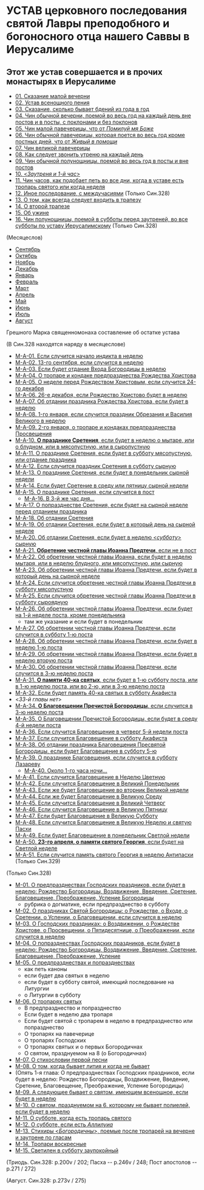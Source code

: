 
# УСТАВ церковного последования святой Лавры преподобного и богоносного отца нашего Саввы в Иерусалиме

## Этот же устав совершается и в прочих монастырях в Иерусалиме

- [01. Сказание малой вечерни](001.md)
- [02. Устав всенощного пения](002.md)
- [03. Сказание, сколько бывает бдений из года в год](003.md)
- [04. Чин обычной вечерни, поемой во весь год на каждый день вне постов и в посты, с поклонами и без поклонов](004.md)
- [05. Чин малой павечерицы, что от *Помилуй мя Боже*](005.md)
- [06. Чин обычной павечерицы, которая поется во весь год кроме постных дней, что от *Живый в помощи*](006.md)
- [07. Чин великой павечерицы](007.md)
- [08. Как следует звонить утреню на каждый день](008.md)
- [09. Чин обычной полунощницы, поемой во весь год в посты и вне постов](009.md)
- [10. <*Заутреня и 1-й час*>](010.md)
- [11. Чин часов, как подобает петь во все дни, когда в уставе есть тропарь святого или когда неделя](011.md)
- [12. Иное последование, с междучасиями](012.md) (Только Син.328)
- [13. О том, как всегда следует входить в трапезу](013.md)
- [14. О второй трапезе](014.md)
- [15. Об ужине](015.md)
- [16. Чин полунощницы, поемой в субботы перед заутреней, во все субботы по уставу Иерусалимскому](016.md) (Только Син.328)

(Месяцеслов)

- [Сентябрь](../../../09_september/README.md)
- [Октябрь](../../../10_october/README.md)
- [Ноябрь](../../../11_november/README.md)
- [Декабрь](../../../12_december/README.md)
- [Январь](../../../01_january/README.md)
- [Февраль](../../../02_february/README.md)
- [Март](../../../03_march/README.md)
- [Апрель](../../../04_april/README.md)
- [Май](../../../05_may/README.md)
- [Июнь](../../../06_june/README.md)
- [Июль](../../../07_july/README.md)
- [Август](../../../08_august/README.md)

Грешного Марка священномонаха составление об остатке устава

(В Син.328 находятся наряду в месяцеслове)

- [М-A-01. Если случится начало индикта в неделю](m_a_001.md)
- [М-A-02. 13-го сентября, если случится в неделю](m_a_002.md)
- [М-A-03. Если будет отдание Входа Богородицы в неделю](m_a_003.md)
- [М-A-04. О тропаре и кондаке предпразднества Рождества Христова](m_a_004.md)
- [М-A-05. О неделе перед Рождеством Христовым, если случится 24-го декабря](m_a_005.md)
- [М-A-06. 26-е декабря, если Рождество Христово будет в неделю](m_a_006.md)
- [М-A-07. Об отдании праздника Рождества Христова, если будет в неделю](m_a_007.md)
- [М-A-08. 1-го января, если случится праздник Обрезания и Василия Великого в неделю](m_a_008.md)
- [М-A-09. 2-го января, о тропаре и кондаках предпразднества Просвещения](m_a_009.md)
- [М-A-10. **О празднике Сретения**, если будет в неделю о мытаре, или о блудном, или в мясопустную, или в сыропустную](m_a_010.md)
- [М-A-11. О празднике Сретения, если будет в субботу мясопустную, или отдание праздника](m_a_011.md)
- [М-A-12. Если случится праздник Сретения в субботу сырную](m_a_012.md)
- [М-A-13. О празднике Сретения, если будет в понедельник сырной недели](m_a_013.md)
- [М-A-14. Если будет Сретение в среду или пятницу сырной недели](m_a_014.md)
- [М-A-15. О празднике Сретения, если случится в пост](m_a_015.md)
   - [М-A-16. В 3-й же час дня...](m_a_016.md)
- [М-A-17. О попразднестве Сретения, если будет на сырной неделе перед отданием праздника](m_a_017.md)
- [М-A-18. Об отдании Сретения](m_a_018.md)
- [М-A-19. Об отдании Сретения, если будет в который день на сырной неделе](m_a_019.md)
- [М-A-20. Об отдании Сретения, если будет в неделю <*субботу*> сырную](m_a_020.md)
- [М-A-21. **Обретение честной главы Иоанна Предтечи**, если не в пост](m_a_021.md)
- [М-A-22. Об обретении честной главы Иоанна, если будет в неделю мытаря, или в неделю блудного, или мясопустную, или сырную](m_a_022.md)
- [М-A-23. Об обретении честной главы Иоанна Предтечи, если будет в который день на сырной неделе](m_a_023.md)
- [М-A-24. Если случится обретение честной главы Иоанна Предтечи в субботу мясопустную](m_a_024.md)
- [М-A-25. Если случится обретение честной главы Иоанна Предтечи в субботу сыроядную](m_a_025.md)
- [М-A-26. Об обретении честной главы Иоанна Предтечи, если будет на 1-й неделе поста, кроме понедельника](m_a_026.md)
   - там же указание и если будет в понедельник 
- [М-A-27. Об обретении честной главы Иоанна Предтечи, если случится в субботу 1-ю поста](m_a_027.md)
- [М-A-28. Об обретении честной главы Иоанна Предтечи, если будет в неделю 1-ю поста](m_a_028.md)
- [М-A-29. Об обретении честной главы Иоанна Предтечи, если будет в неделю вторую поста](m_a_029.md)
- [М-A-30. Об обретении честной главы Иоанна Предтечи, если случится в 3-ю неделю поста](m_a_030.md)
- [М-A-31. **О памяти 40-ка святых**, если будет в 1-ю субботу поста, или в 1-ю неделю поста, или во 2-ю, или в 3-ю неделю поста](m_a_031.md)
- [М-A-32. Если будет память 40-ка святых в субботу Акафиста](m_a_032.md)
- <*33-й главы нет*>
- [М-A-34. **О Благовещении Пречистой Богородицы**, если случится в 3-ю неделю поста](m_a_034.md)
- [М-A-35. О Благовещении Пречистой Богородицы, если будет в среду 4-й недели поста](m_a_035.md)
- [М-A-36. Если случится Благовещение в четверг 5-й недели поста](m_a_036.md)
- [М-A-37. Если случится Благовещение в субботу Акафиста](m_a_037.md)
- [М-A-38. Об отдании праздника Благовещения Пресвятой Богородицы, если будет Благовещение в субботу 5-ю](m_a_038.md)
- [М-A-39. О празднике Благовещения, если случится в субботу Лазареву](m_a_039.md)
   - [М-A-40. Около 1-го часа ночи...](m_a_040.md)
- [М-A-41. Если случится Благовещение в Неделю Цветную](m_a_041.md)
- [М-A-42. Если случится Благовещение в Великий Понедельник](m_a_042.md)
- [М-A-43. Если же будет Благовещение во вторник Великой недели](m_a_043.md)
- [М-A-44. Если же будет Благовещение в Великую Среду](m_a_044.md)
- [М-A-45. Если случится Благовещение в Великий Четверг](m_a_045.md)
- [М-A-46. Если случится Благовещение в Великую Пятницу](m_a_046.md)
- [М-A-47. Если будет Благовещение в Великую Субботу](m_a_047.md)
- [М-A-48. Если случится Благовещение в Великую Неделю и святую Пасхи](m_a_048.md)
- [М-A-49. Если будет Благовещение в понедельник Светлой недели](m_a_049.md)
- [М-A-50. **23-го апреля, о памяти святого Георгия**, если будет на Светлой неделе](m_a_050.md)
- [М-A-51. Если случится память святого Георгия в неделю Антипасхи](m_a_051.md) (Только Син.329)

(Только Син.328) 

- [М-01. О предпразднествах Господских праздников, если будет в неделю: Рождество Богородицы, Воздвижение, Введение, Сретение, Благовещение, Преображение, Успение Богородицы](m_328_001.md)
   - рубрика о догматике, если предпразднество в субботу 
- [М-02. О праздниках Святой Богородицы: о Рождестве, о Входе, о Сретении, о Успении, о Благовещении, если случится в неделю](m_328_002.md)
- [М-03. О Господских праздниках: о Воздвижении, о Рождестве Христове, о Просвещении, о Пятидесятнице, о Преображении, если случится в неделю](m_328_003.md)
- [М-04. О попразднествах Господских праздников, если будет в неделю: Рождество Богородицы, Воздвижение, Введение, Сретение, Благовещение, Преображение, Успение](m_328_004.md)
- [М-05. О предпразднествах и попразднествах](m_328_005.md)
  - как петь каноны
  - если будет два святых в неделю
  - если будет в субботу святой, имеющий последование на Литургии
  - о Литургии в субботу
- [М-06. О тропарях святых](m_328_006.md)
  - В предпразднество и попразднество
  - Если будет в неделю два тропаря
  - Если будет святой с тропарем в неделю в предпразднество или попразднество
  - О тропарях на павечерице
  - О тропарях Господских
  - О тропарях святых и о первых Богородичнах
  - О святом, празднуемом на 8 (о Богородичнах)
- [М-07. О стихословии первой песни](m_328_007.md)
- [М-08. О том, когда бывает лития и когда не бывает](m_328_008.md)
- (Опять 1-я глава: О предпразднествах Господских праздников, если будет в неделю: Рождество Богородицы, Воздвижение, Введение, Сретение, Благовещение, Преображение, Успение Богородицы)
- [М-09. А следующее бывает о святом, имеющем всенощное, если будет в неделю](m_328_009.md)
- [М-10. О святом, празднуемом на 6, которому не бывает полиелей, если будет в неделю](m_328_010.md)
- [М-11. О субботе, когда есть тропарь святого](m_328_011.md)
- [М-12. О субботе, если есть *Аллилуиа*](m_328_012.md)
- [М-13. Стихиры <*Богородичны*>, поемые после тропарей на вечерне и заутрене по гласам](m_328_013.md)
- [М-14. Тропари воскресные](m_328_014.md)
- [М-15. Светилен в субботу заупокойный](m_328_015.md)

(Триодь. Син.328: p.200v / 202; Пасха -- p.246v / 248; Пост апостолов -- p.271 / 272)

(Август. Син.328: p.273v / 275)

